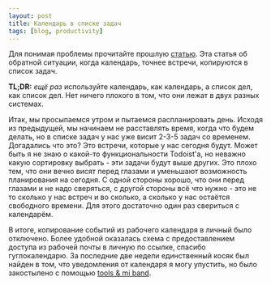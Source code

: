 ```yaml
---
layout: post
title: Календарь в списке задач
tags: [blog, productivity]
---
```


Для понимая проблемы прочитайте прошлую [статью](https://vanadium23.me/calendar-as-tasklist/). Эта статья об обратной ситуации, когда календарь, точнее встречи, копируются в список задач.

**TL;DR:** _ещё раз_ используйте календарь, как календарь, а список дел, как список дел. Нет ничего плохого в том, что они лежат в двух разных системах.

Итак, мы просыпаемся утром и пытаемся распланировать день. Исходя из предыдущей, мы начинаем не расставлять время, когда что будем делать, но в списке задач у нас уже висит 2-3-5 задач со временем.
Догадались что это? Это встречи, которые у нас сегодня будут. Может быть я не знаю о какой-то функциональности Todoist'a, но неважно какую сортировку выбрать - эти задачи будут выше других.
Это плохо тем, что они вечно висят перед глазами и уменьшают возможность планирования на сегодня. С одной стороны хорошо, что они перед глазами и не надо сверяться, с другой стороны всё что нужно - это не то сколько у нас встреч и во сколько, а сколько у нас остаётся свободного времени. Для этого достаточно один раз свериться с календарём.

В итоге, копирование событий из рабочего календаря в личный было отключено. Более удобной оказалась схема с предоставлением доступа из рабочей почты в личную по ссылке, спасибо гуглокалендарю.
За последние две недели единственный косяк был найден в том, что уведомления от календаря я могу упустить, но было закостылено с помощью [tools & mi band](https://play.google.com/store/apps/details?id=cz.zdenekhorak.mibandtools).
